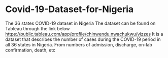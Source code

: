 # Covid-19-Dataset-for-Nigeria
The 36 states COVID-19 dataset in Nigeria
The dataset can be found on Tableau through the link below
https://public.tableau.com/app/profile/chinwendu.nwachukwu/vizzes
It is a dataset that describes the number of cases during the COVID-19 period in all 36 states in Nigeria. From numbers of admission, discharge, on-lab confirmation, death, etc
